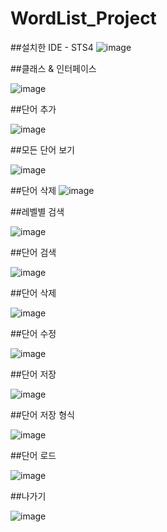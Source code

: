 # WordList_Project

##설치한 IDE - STS4
![image](https://github.com/inbaea/WordList_Project/blob/master/screenshot/sts_program.png)

##클래스 & 인터페이스

![image](https://github.com/inbaea/WordList_Project/blob/master/screenshot/interface%26class.png)

##단어 추가

![image](https://github.com/inbaea/WordList_Project/blob/master/screenshot/wordlist_create.png)

##모든 단어 보기

![image](https://github.com/inbaea/WordList_Project/blob/master/screenshot/wordlist_listAll.png)

##단어 삭제
![image](https://github.com/inbaea/WordList_Project/blob/master/screenshot/deleteWord.png)

##레벨별 검색

![image](https://github.com/inbaea/WordList_Project/blob/master/screenshot/findLevel.png)

##단어 검색

![image](https://github.com/inbaea/WordList_Project/blob/master/screenshot/findWord.png)

##단어 삭제

![image](https://github.com/inbaea/WordList_Project/blob/master/screenshot/deleteWord.png)

##단어 수정

![image](https://github.com/inbaea/WordList_Project/blob/master/screenshot/updateWord.png)

##단어 저장

![image](https://github.com/inbaea/WordList_Project/blob/master/screenshot/saveWord.png)

##단어 저장 형식

![image](https://github.com/inbaea/WordList_Project/blob/master/screenshot/saveForm.png)

##단어 로드

![image](https://github.com/inbaea/WordList_Project/blob/master/screenshot/loadWord.png)

##나가기

![image](https://github.com/inbaea/WordList_Project/blob/master/screenshot/wordlist_exit.png)
